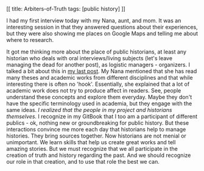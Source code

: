 [[
title: Arbiters-of-Truth
tags: [public history]
]]

I had my first interview today with my Nana, aunt, and mom. It was an interesting session in that they answered questions about their experiences, but they were also showing me places on Google Maps and telling me about where to research. 

It got me thinking more about the place of public historians, at least any historian who deals with oral interviews/living subjects (let's leave managing the dead for another post), as logistic managers - organizers. I talked a bit about this in [my last post](The-Ethical-Historian_A-Beautiful-Workflow). My Nana mentioned that she has read many theses and academic works from different disciplines and that while interesting there is often no 'hook'. Essentially, she explained that a lot of academic work does not try to produce affect in readers. See, people understand these concepts and explore them everyday. Maybe they don't have the specific terminology used in academia, but they engage with the same ideas. *I realized that the people in my project and historians themselves.* I recognize in my GitBook that I too am a participant of different publics - ok, nothing new or groundbreaking for public history. But these interactions convince me more each day that historians help to manage histories. They bring sources together. Now historians are not menial or unimportant. We learn skills that help us create great works and tell amazing stories. But we must recognize that we all participate in the creation of truth and history regarding the past. And we should recognize our role in that creation, and to use that role the best we can. 